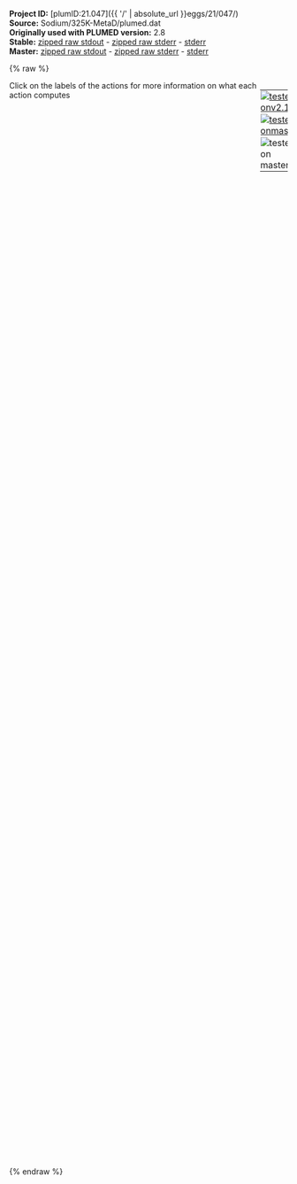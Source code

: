 **Project ID:** [plumID:21.047]({{ '/' | absolute_url }}eggs/21/047/)  
**Source:** Sodium/325K-MetaD/plumed.dat  
**Originally used with PLUMED version:** 2.8  
**Stable:** [zipped raw stdout](plumed.dat.plumed.stdout.txt.zip) - [zipped raw stderr](plumed.dat.plumed.stderr.txt.zip) - [stderr](plumed.dat.plumed.stderr)  
**Master:** [zipped raw stdout](plumed.dat.plumed_master.stdout.txt.zip) - [zipped raw stderr](plumed.dat.plumed_master.stderr.txt.zip) - [stderr](plumed.dat.plumed_master.stderr)  

{% raw %}
<div style="width: 100%; float:left">
<div style="width: 90%; float:left" id="value_details_data/Sodium/325K-MetaD/plumed.dat"> Click on the labels of the actions for more information on what each action computes </div>
<div style="width: 10%; float:left"><table><tr><td style="padding:1px"><a href="plumed.dat.plumed.stderr"><img src="https://img.shields.io/badge/v2.10-passing-green.svg" alt="tested onv2.10" /></a></td></tr><tr><td style="padding:1px"><a href="plumed.dat.plumed_master.stderr"><img src="https://img.shields.io/badge/master-passing-green.svg" alt="tested onmaster" /></a></td></tr><tr><td style="padding:1px"><img src="https://img.shields.io/badge/with-LOAD-yellow.svg" alt="tested on master" /></td></tr>
</table></div></div>
<pre style="width=97%;">
<span class="plumedtooltip" style="color:green">RESTART<span class="right">Activate restart. <a href="https://www.plumed.org/doc-master/user-doc/html/_r_e_s_t_a_r_t.html" style="color:green">More details</a><i></i></span></span>
<br/><span style="display:none;" id="data/Sodium/325K-MetaD/plumed.dat">The RESTART action with label <b></b> calculates something</span><span class="plumedtooltip" style="color:green">LOAD<span class="right">Loads a library, possibly defining new actions. <a href="https://www.plumed.org/doc-master/user-doc/html/_l_o_a_d.html" style="color:green">More details</a><i></i></span></span> <span class="plumedtooltip">FILE<span class="right">file to be loaded<i></i></span></span>=<b name="data/Sodium/325K-MetaD/plumed.dat">../../PairEntropy.cpp</b>

<span class="plumedtooltip" style="color:green">PAIRENTROPY<span class="right">Calculate the KL Entropy from the radial distribution function <a href="https://www.plumed.org/doc-master/user-doc/html/_p_a_i_r_e_n_t_r_o_p_y.html" style="color:green">More details</a><i></i></span></span> ...
 <span class="plumedtooltip">LABEL<span class="right">a label for the action so that its output can be referenced in the input to other actions<i></i></span></span>=<b name="data/Sodium/325K-MetaD/plumed.dats2" onclick='showPath("data/Sodium/325K-MetaD/plumed.dat","data/Sodium/325K-MetaD/plumed.dats2","data/Sodium/325K-MetaD/plumed.dats2","black")'>s2</b><span style="display:none;" id="data/Sodium/325K-MetaD/plumed.dats2">The PAIRENTROPY action with label <b>s2</b> calculates the following quantities:<table  align="center" frame="void" width="95%" cellpadding="5%"><tr><td width="5%"><b> Quantity </b>  </td><td width="5%"><b> Type </b>  </td><td><b> Description </b> </td></tr><tr><td width="5%">s2</td><td width="5%"><font color="black">scalar</font></td><td>the value calculated by this action</td></tr></table></span>
 <span class="plumedtooltip">ATOMS<span class="right">the atoms that are being used to calculate the RDF<i></i></span></span>=1-256
 <span class="plumedtooltip">MAXR<span class="right">the maximum distance to use for the rdf<i></i></span></span>=0.7
 <span class="plumedtooltip">SIGMA<span class="right"> an alternative method for specifying the bandwidth instead of using the BANDWIDTH keyword<i></i></span></span>=0.0125
... PAIRENTROPY
<br/><span class="plumedtooltip" style="color:green">ENERGY<span class="right">Calculate the total potential energy of the simulation box. <a href="https://www.plumed.org/doc-master/user-doc/html/_e_n_e_r_g_y.html" style="color:green">More details</a><i></i></span></span> <span class="plumedtooltip">LABEL<span class="right">a label for the action so that its output can be referenced in the input to other actions<i></i></span></span>=<b name="data/Sodium/325K-MetaD/plumed.datene" onclick='showPath("data/Sodium/325K-MetaD/plumed.dat","data/Sodium/325K-MetaD/plumed.datene","data/Sodium/325K-MetaD/plumed.datene","black")'>ene</b><span style="display:none;" id="data/Sodium/325K-MetaD/plumed.datene">The ENERGY action with label <b>ene</b> calculates the following quantities:<table  align="center" frame="void" width="95%" cellpadding="5%"><tr><td width="5%"><b> Quantity </b>  </td><td width="5%"><b> Type </b>  </td><td><b> Description </b> </td></tr><tr><td width="5%">ene</td><td width="5%"><font color="black">scalar</font></td><td>the internal energy</td></tr></table></span>
<br/><span class="plumedtooltip" style="color:green">VOLUME<span class="right">Calculate the volume of the simulation box. <a href="https://www.plumed.org/doc-master/user-doc/html/_v_o_l_u_m_e.html" style="color:green">More details</a><i></i></span></span> <span class="plumedtooltip">LABEL<span class="right">a label for the action so that its output can be referenced in the input to other actions<i></i></span></span>=<b name="data/Sodium/325K-MetaD/plumed.datvol" onclick='showPath("data/Sodium/325K-MetaD/plumed.dat","data/Sodium/325K-MetaD/plumed.datvol","data/Sodium/325K-MetaD/plumed.datvol","black")'>vol</b><span style="display:none;" id="data/Sodium/325K-MetaD/plumed.datvol">The VOLUME action with label <b>vol</b> calculates the following quantities:<table  align="center" frame="void" width="95%" cellpadding="5%"><tr><td width="5%"><b> Quantity </b>  </td><td width="5%"><b> Type </b>  </td><td><b> Description </b> </td></tr><tr><td width="5%">vol</td><td width="5%"><font color="black">scalar</font></td><td>the volume of simulation box</td></tr></table></span>
<br/><span class="plumedtooltip" style="color:green">COMBINE<span class="right">Calculate a polynomial combination of a set of other variables. <a href="https://www.plumed.org/doc-master/user-doc/html/_c_o_m_b_i_n_e.html" style="color:green">More details</a><i></i></span></span> ...
 <span class="plumedtooltip">ARG<span class="right">the values input to this function<i></i></span></span>=<b name="data/Sodium/325K-MetaD/plumed.datene">ene</b>,<b name="data/Sodium/325K-MetaD/plumed.datvol">vol</b>
 <span class="plumedtooltip">POWERS<span class="right"> the powers to which you are raising each of the arguments in your function<i></i></span></span>=1,1
 <span class="plumedtooltip">COEFFICIENTS<span class="right"> the coefficients of the arguments in your function<i></i></span></span>=1.,0.060221409
 <span class="plumedtooltip">PERIODIC<span class="right">if the output of your function is periodic then you should specify the periodicity of the function<i></i></span></span>=NO
 <span class="plumedtooltip">LABEL<span class="right">a label for the action so that its output can be referenced in the input to other actions<i></i></span></span>=<b name="data/Sodium/325K-MetaD/plumed.datenthalpy" onclick='showPath("data/Sodium/325K-MetaD/plumed.dat","data/Sodium/325K-MetaD/plumed.datenthalpy","data/Sodium/325K-MetaD/plumed.datenthalpy","black")'>enthalpy</b><span style="display:none;" id="data/Sodium/325K-MetaD/plumed.datenthalpy">The COMBINE action with label <b>enthalpy</b> calculates the following quantities:<table  align="center" frame="void" width="95%" cellpadding="5%"><tr><td width="5%"><b> Quantity </b>  </td><td width="5%"><b> Type </b>  </td><td><b> Description </b> </td></tr><tr><td width="5%">enthalpy</td><td width="5%"><font color="black">scalar</font></td><td>a linear compbination</td></tr></table></span>
... COMBINE
<br/><span class="plumedtooltip" style="color:green">COMBINE<span class="right">Calculate a polynomial combination of a set of other variables. <a href="https://www.plumed.org/doc-master/user-doc/html/_c_o_m_b_i_n_e.html" style="color:green">More details</a><i></i></span></span> ...
 <span class="plumedtooltip">ARG<span class="right">the values input to this function<i></i></span></span>=<b name="data/Sodium/325K-MetaD/plumed.datenthalpy">enthalpy</b>
 <span class="plumedtooltip">POWERS<span class="right"> the powers to which you are raising each of the arguments in your function<i></i></span></span>=1
 <span class="plumedtooltip">COEFFICIENTS<span class="right"> the coefficients of the arguments in your function<i></i></span></span>=0.004
 <span class="plumedtooltip">PERIODIC<span class="right">if the output of your function is periodic then you should specify the periodicity of the function<i></i></span></span>=NO
 <span class="plumedtooltip">LABEL<span class="right">a label for the action so that its output can be referenced in the input to other actions<i></i></span></span>=<b name="data/Sodium/325K-MetaD/plumed.datenthalpyPerAtom" onclick='showPath("data/Sodium/325K-MetaD/plumed.dat","data/Sodium/325K-MetaD/plumed.datenthalpyPerAtom","data/Sodium/325K-MetaD/plumed.datenthalpyPerAtom","black")'>enthalpyPerAtom</b><span style="display:none;" id="data/Sodium/325K-MetaD/plumed.datenthalpyPerAtom">The COMBINE action with label <b>enthalpyPerAtom</b> calculates the following quantities:<table  align="center" frame="void" width="95%" cellpadding="5%"><tr><td width="5%"><b> Quantity </b>  </td><td width="5%"><b> Type </b>  </td><td><b> Description </b> </td></tr><tr><td width="5%">enthalpyPerAtom</td><td width="5%"><font color="black">scalar</font></td><td>a linear compbination</td></tr></table></span>
... COMBINE
<br/><span id="data/Sodium/325K-MetaD/plumed.datdefmetad_short"><span class="plumedtooltip" style="color:green">METAD<span class="right">Used to performed metadynamics on one or more collective variables. This action has <a class="toggler" href='javascript:;' onclick='toggleDisplay("data/Sodium/325K-MetaD/plumed.datdefmetad");'>hidden defaults</a>. <a href="https://www.plumed.org/doc-master/user-doc/html/_m_e_t_a_d.html">More details</a><i></i></span></span> ...
 <span class="plumedtooltip">LABEL<span class="right">a label for the action so that its output can be referenced in the input to other actions<i></i></span></span>=<b name="data/Sodium/325K-MetaD/plumed.datmetad" onclick='showPath("data/Sodium/325K-MetaD/plumed.dat","data/Sodium/325K-MetaD/plumed.datmetad","data/Sodium/325K-MetaD/plumed.datmetad","black")'>metad</b><span style="display:none;" id="data/Sodium/325K-MetaD/plumed.datmetad">The METAD action with label <b>metad</b> calculates the following quantities:<table  align="center" frame="void" width="95%" cellpadding="5%"><tr><td width="5%"><b> Quantity </b>  </td><td width="5%"><b> Type </b>  </td><td><b> Description </b> </td></tr><tr><td width="5%">metad.bias</td><td width="5%"><font color="black">scalar</font></td><td>the instantaneous value of the bias potential</td></tr><tr><td width="5%">metad.rbias</td><td width="5%"><font color="black">scalar</font></td><td>the instantaneous value of the bias normalized using the c(t) reweighting factor [rbias=bias-rct].This component can be used to obtain a reweighted histogram.</td></tr><tr><td width="5%">metad.rct</td><td width="5%"><font color="black">scalar</font></td><td>the reweighting factor c(t).</td></tr></table></span>
 <span class="plumedtooltip">ARG<span class="right">the labels of the scalars on which the bias will act<i></i></span></span>=<b name="data/Sodium/325K-MetaD/plumed.datenthalpyPerAtom">enthalpyPerAtom</b>,<b name="data/Sodium/325K-MetaD/plumed.dats2">s2</b>
 <span class="plumedtooltip">SIGMA<span class="right">the widths of the Gaussian hills<i></i></span></span>=0.2,0.1
 <span class="plumedtooltip">HEIGHT<span class="right">the heights of the Gaussian hills<i></i></span></span>=2.5
 <span class="plumedtooltip">BIASFACTOR<span class="right">use well tempered metadynamics and use this bias factor<i></i></span></span>=30
 <span class="plumedtooltip">TEMP<span class="right">the system temperature - this is only needed if you are doing well-tempered metadynamics<i></i></span></span>=325.0
 <span class="plumedtooltip">PACE<span class="right">the frequency for hill addition<i></i></span></span>=500
 <span class="plumedtooltip">GRID_MIN<span class="right">the lower bounds for the grid<i></i></span></span>=-110,-8
 <span class="plumedtooltip">GRID_MAX<span class="right">the upper bounds for the grid<i></i></span></span>=-90,-1
 <span class="plumedtooltip">GRID_BIN<span class="right">the number of bins for the grid<i></i></span></span>=500,500
 <span class="plumedtooltip">CALC_RCT<span class="right"> calculate the c(t) reweighting factor and use that to obtain the normalized bias [rbias=bias-rct]<i></i></span></span>
... METAD
</span><span id="data/Sodium/325K-MetaD/plumed.datdefmetad_long" style="display:none;"><span class="plumedtooltip" style="color:green">METAD<span class="right">Used to performed metadynamics on one or more collective variables. This action uses the <a class="toggler" href='javascript:;' onclick='toggleDisplay("data/Sodium/325K-MetaD/plumed.datdefmetad");'>defaults shown here</a>. <a href="https://www.plumed.org/doc-master/user-doc/html/_m_e_t_a_d.html">More details</a><i></i></span></span> ...
 <span class="plumedtooltip">LABEL<span class="right">a label for the action so that its output can be referenced in the input to other actions<i></i></span></span>=<b name="data/Sodium/325K-MetaD/plumed.datmetad" onclick='showPath("data/Sodium/325K-MetaD/plumed.dat","data/Sodium/325K-MetaD/plumed.datmetad","data/Sodium/325K-MetaD/plumed.datmetad","black")'>metad</b>
 <span class="plumedtooltip">ARG<span class="right">the labels of the scalars on which the bias will act<i></i></span></span>=<b name="data/Sodium/325K-MetaD/plumed.datenthalpyPerAtom">enthalpyPerAtom</b>,<b name="data/Sodium/325K-MetaD/plumed.dats2">s2</b>
 <span class="plumedtooltip">SIGMA<span class="right">the widths of the Gaussian hills<i></i></span></span>=0.2,0.1
 <span class="plumedtooltip">HEIGHT<span class="right">the heights of the Gaussian hills<i></i></span></span>=2.5
 <span class="plumedtooltip">BIASFACTOR<span class="right">use well tempered metadynamics and use this bias factor<i></i></span></span>=30
 <span class="plumedtooltip">TEMP<span class="right">the system temperature - this is only needed if you are doing well-tempered metadynamics<i></i></span></span>=325.0
 <span class="plumedtooltip">PACE<span class="right">the frequency for hill addition<i></i></span></span>=500
 <span class="plumedtooltip">GRID_MIN<span class="right">the lower bounds for the grid<i></i></span></span>=-110,-8
 <span class="plumedtooltip">GRID_MAX<span class="right">the upper bounds for the grid<i></i></span></span>=-90,-1
 <span class="plumedtooltip">GRID_BIN<span class="right">the number of bins for the grid<i></i></span></span>=500,500
 <span class="plumedtooltip">CALC_RCT<span class="right"> calculate the c(t) reweighting factor and use that to obtain the normalized bias [rbias=bias-rct]<i></i></span></span>
 <span class="plumedtooltip">FILE<span class="right"> a file in which the list of added hills is stored<i></i></span></span>=HILLS
... METAD
</span><br/><span class="plumedtooltip" style="color:green">PRINT<span class="right">Print quantities to a file. <a href="https://www.plumed.org/doc-master/user-doc/html/_p_r_i_n_t.html" style="color:green">More details</a><i></i></span></span> <span class="plumedtooltip">STRIDE<span class="right"> the frequency with which the quantities of interest should be output<i></i></span></span>=500  <span class="plumedtooltip">ARG<span class="right">the labels of the values that you would like to print to the file<i></i></span></span>=* <span class="plumedtooltip">FILE<span class="right">the name of the file on which to output these quantities<i></i></span></span>=COLVAR
</pre>
{% endraw %}
